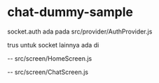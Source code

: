 # chat-dummy-sample

socket.auth ada pada src/provider/AuthProvider.js

trus untuk socket lainnya ada di 

-- src/screen/HomeScreen.js

-- src/screen/ChatScreen.js

